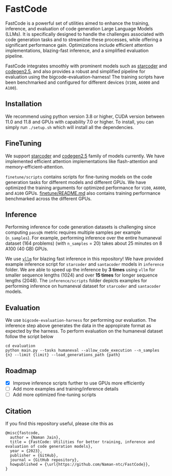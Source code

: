 # FastCode

FastCode is a powerful set of utilities aimed to enhance the training, inference, and evaluation of code generation Large Language Models (LLMs). It is specifically designed to handle the challenges associated with code generation tasks and to streamline these processes, while offering a significant performance gain. Optimizations include efficient attention implementations, blazing-fast inference, and a simplified evaluation pipeline. 

FastCode integrates smoothly with prominent models such as [starcoder](https://huggingface.co/bigcode/starcoder) and [codegen2.5](https://huggingface.co/Salesforce/codegen25-7b-mono), and also provides a robust and simplified pipeline for evaluation using the bigcode-evaluation-harness! The training scripts have been benchmarked and configured for different devices (`V100`, `A6000` and `A100`).

## Installation
We recommend using python version 3.8 or higher, CUDA version between 11.0 and 11.8 and GPUs with capability 7.0 or higher. To install, you can simply run `./setup.sh` which will install all the dependencies.

## FineTuning
We support [starcoder](https://huggingface.co/bigcode/starcoder) and [codegen2.5](https://huggingface.co/Salesforce/codegen25-7b-mono) family of models currently. We have implemented efficient attention implementations like flash-attention and memory-efficient-attention.

`finetune/scripts` contains scripts for fine-tuning models on the code generation tasks for different models and different GPUs. We have optimized the training arguments for optimized performance for `V100`, `A6000`, and `A100` GPUs. [finetune/README.md](finetune/README.md) also contains training performance benchmarked across the different GPUs.

## Inference
Performing inference for code generation datasets is challenging since computing `pass@k` metric requires multiple samples per example (`n_samples`). For example, performing inference over the entire humaneval dataset (164 problems) (with `n_samples` = 20) takes about 25 minutes on 8 A100 (40 GB) GPUs. 

We use [`vllm`](https://vllm.readthedocs.io/en/latest/index.html) for blazing fast inference in this repository! We have provided example inference script for `starcoder` and `santacoder` models in `inference` folder. We are able to speed up the inference by **3 times** using `vllm` for smaller sequence lengths (1024) and over **15 times** for longer sequence lengths (2048). The `inference/scripts` folder depicts examples for performing inference on humaneval dataset for `starcoder` and `santacoder` models.

## Evaluation
We use `bigcode-evaluation-harness` for performing our evaluation. The inference step above generates the data in the appropirate format as expected by the harness. To perform evaluation on the humaneval dataset follow the script below

```
cd evaluation
python main.py --tasks humaneval --allow_code_execution --n_samples {n} --limit {limit} --load_generations_path {path}
```

## Roadmap

- [x] Improve inference scripts further to use GPUs more efficiently
- [ ] Add more examples and training/inference details
- [ ] Add more optimized fine-tuning scripts

## Citation
If you find this repository useful, please cite this as
```
@misc{fastcode,
  author = {Naman Jain},
  title = {FastCode: Utilities for better training, inference and evaluation of code generation models},
  year = {2023},
  publisher = {GitHub},
  journal = {GitHub repository},
  howpublished = {\url{https://github.com/Naman-ntc/FastCode}},
}
```



